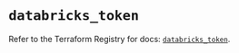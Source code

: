 # `databricks_token`

Refer to the Terraform Registry for docs: [`databricks_token`](https://registry.terraform.io/providers/databricks/databricks/1.56.0/docs/resources/token).
